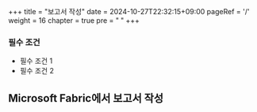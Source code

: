 +++
title = "보고서 작성"
date = 2024-10-27T22:32:15+09:00
pageRef = '/'
weight = 16
chapter = true
pre = "<b> </b>"
+++

### 필수 조건

* 필수 조건 1
* 필수 조건 2


## Microsoft Fabric에서 보고서 작성
